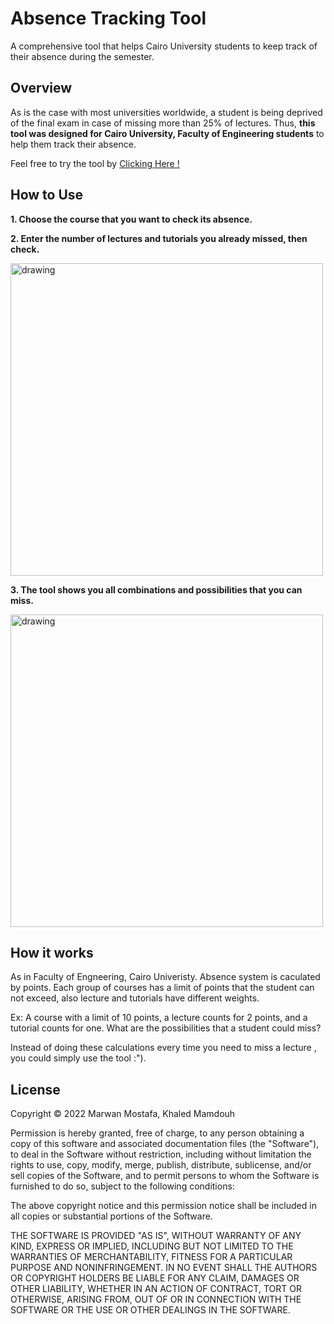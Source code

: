 
# Absence Tracking Tool
A comprehensive tool that helps Cairo University students 
to keep track of their absence during the semester.

## Overview 
As is the case with most universities worldwide, a student is being
deprived of the final exam in case of missing more than 25% of 
lectures. Thus, **this tool was designed for Cairo University,
Faculty of Engineering students** to help them track their 
absence.

Feel free to try the tool by [Clicking Here !](https://chs-absence.vercel.app/)

## How to Use
**1. Choose the course that you want to check its absence.** 

**2. Enter the number of lectures and tutorials you already missed, then check.**

<img src="https://i.ibb.co/Gsy5HTr/image.png/" alt="drawing" width="500"/>


**3. The tool shows you all combinations and possibilities that you can miss.**

<img src="https://i.ibb.co/LkR6yf8/image.png/" alt="drawing" width="500"/>

## How it works 
As in Faculty of Engneering, Cairo Univeristy. Absence system 
is caculated by points. Each group of courses has a limit of points
that the student can not exceed, also lecture and tutorials have
different weights.

Ex: A course with a limit of 10 points, a lecture counts for 2 points, 
and a tutorial counts for one. What are the possibilities that a 
student could miss?

Instead of doing these calculations every time you need to miss a lecture
, you could simply use the tool :").

## License 

Copyright &copy; 2022  Marwan Mostafa, Khaled Mamdouh

Permission is hereby granted, free of charge, to any person obtaining a copy of this software and associated documentation files (the "Software"), to deal in the Software without restriction, including without limitation the rights to use, copy, modify, merge, publish, distribute, sublicense, and/or sell copies of the Software, and to permit persons to whom the Software is furnished to do so, subject to the following conditions:

The above copyright notice and this permission notice shall be included in all copies or substantial portions of the Software.

THE SOFTWARE IS PROVIDED "AS IS", WITHOUT WARRANTY OF ANY KIND, EXPRESS OR IMPLIED, INCLUDING BUT NOT LIMITED TO THE WARRANTIES OF MERCHANTABILITY, FITNESS FOR A PARTICULAR PURPOSE AND NONINFRINGEMENT. IN NO EVENT SHALL THE AUTHORS OR COPYRIGHT HOLDERS BE LIABLE FOR ANY CLAIM, DAMAGES OR OTHER LIABILITY, WHETHER IN AN ACTION OF CONTRACT, TORT OR OTHERWISE, ARISING FROM, OUT OF OR IN CONNECTION WITH THE SOFTWARE OR THE USE OR OTHER DEALINGS IN THE SOFTWARE.



